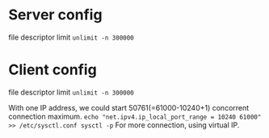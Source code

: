 Server config
====================
file descriptor limit
``
unlimit -n 300000
``

Client config
====================
file descriptor limit
``
unlimit -n 300000
``

With one IP address, we could start 50761(=61000-10240+1) concorrent connection maximum.
``
echo "net.ipv4.ip_local_port_range = 10240 61000" >> /etc/sysctl.conf
sysctl -p
``
For more connection, using virtual IP.
